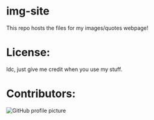 # img-site
This repo hosts the files for my images/quotes webpage!


# License:
Idc, just give me credit when you use my stuff.

# Contributors:
![GitHub profile picture](https://github.com/Kaashout.png)
